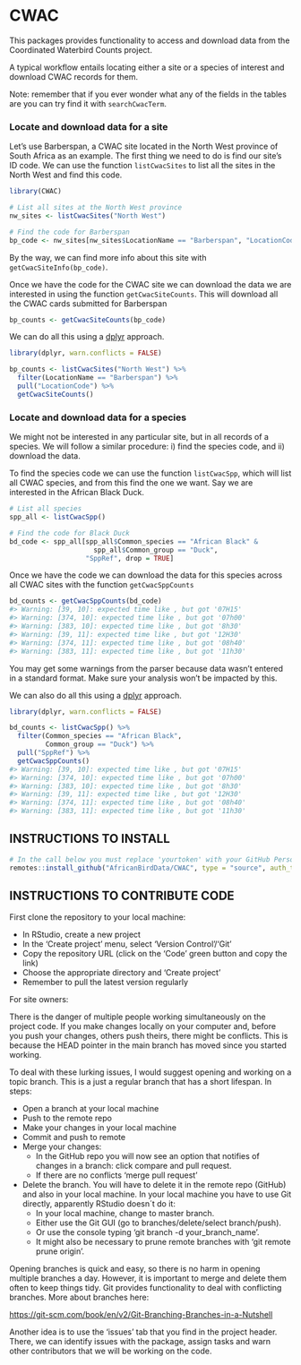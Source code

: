 
<!-- README.md is generated from README.Rmd. Please edit that file -->

# CWAC

<!-- badges: start -->
<!-- badges: end -->

This packages provides functionality to access and download data from
the Coordinated Waterbird Counts project.

A typical workflow entails locating either a site or a species of
interest and download CWAC records for them.

Note: remember that if you ever wonder what any of the fields in the
tables are you can try find it with `searchCwacTerm`.

### Locate and download data for a site

Let’s use Barberspan, a CWAC site located in the North West province of
South Africa as an example. The first thing we need to do is find our
site’s ID code. We can use the function `listCwacSites` to list all the
sites in the North West and find this code.

``` r
library(CWAC)

# List all sites at the North West province
nw_sites <- listCwacSites("North West")

# Find the code for Barberspan
bp_code <- nw_sites[nw_sites$LocationName == "Barberspan", "LocationCode", drop = TRUE]
```

By the way, we can find more info about this site with
`getCwacSiteInfo(bp_code)`.

Once we have the code for the CWAC site we can download the data we are
interested in using the function `getCwacSiteCounts`. This will download
all the CWAC cards submitted for Barberspan

``` r
bp_counts <- getCwacSiteCounts(bp_code)
```

We can do all this using a [dplyr](https://dplyr.tidyverse.org/)
approach.

``` r
library(dplyr, warn.conflicts = FALSE)

bp_counts <- listCwacSites("North West") %>% 
  filter(LocationName == "Barberspan") %>% 
  pull("LocationCode") %>% 
  getCwacSiteCounts()
```

### Locate and download data for a species

We might not be interested in any particular site, but in all records of
a species. We will follow a similar procedure: i) find the species code,
and ii) download the data.

To find the species code we can use the function `listCwacSpp`, which
will list all CWAC species, and from this find the one we want. Say we
are interested in the African Black Duck.

``` r
# List all species
spp_all <- listCwacSpp()

# Find the code for Black Duck
bd_code <- spp_all[spp_all$Common_species == "African Black" &
                     spp_all$Common_group == "Duck",
                   "SppRef", drop = TRUE]
```

Once we have the code we can download the data for this species across
all CWAC sites with the function `getCwacSppCounts`

``` r
bd_counts <- getCwacSppCounts(bd_code)
#> Warning: [39, 10]: expected time like , but got '07H15'
#> Warning: [374, 10]: expected time like , but got '07h00'
#> Warning: [383, 10]: expected time like , but got '8h30'
#> Warning: [39, 11]: expected time like , but got '12H30'
#> Warning: [374, 11]: expected time like , but got '08h40'
#> Warning: [383, 11]: expected time like , but got '11h30'
```

You may get some warnings from the parser because data wasn’t entered in
a standard format. Make sure your analysis won’t be impacted by this.

We can also do all this using a [dplyr](https://dplyr.tidyverse.org/)
approach.

``` r
library(dplyr, warn.conflicts = FALSE)

bd_counts <- listCwacSpp() %>% 
  filter(Common_species == "African Black",
         Common_group == "Duck") %>% 
  pull("SppRef") %>% 
  getCwacSppCounts()
#> Warning: [39, 10]: expected time like , but got '07H15'
#> Warning: [374, 10]: expected time like , but got '07h00'
#> Warning: [383, 10]: expected time like , but got '8h30'
#> Warning: [39, 11]: expected time like , but got '12H30'
#> Warning: [374, 11]: expected time like , but got '08h40'
#> Warning: [383, 11]: expected time like , but got '11h30'
```

## INSTRUCTIONS TO INSTALL

``` r
# In the call below you must replace 'yourtoken' with your GitHub Personal Authorisation Token (PAT)
remotes::install_github("AfricanBirdData/CWAC", type = "source", auth_token = 'yourtoken')
```

## INSTRUCTIONS TO CONTRIBUTE CODE

First clone the repository to your local machine:

-   In RStudio, create a new project
-   In the ‘Create project’ menu, select ‘Version Control’/‘Git’
-   Copy the repository URL (click on the ‘Code’ green button and copy
    the link)
-   Choose the appropriate directory and ‘Create project’
-   Remember to pull the latest version regularly

For site owners:

There is the danger of multiple people working simultaneously on the
project code. If you make changes locally on your computer and, before
you push your changes, others push theirs, there might be conflicts.
This is because the HEAD pointer in the main branch has moved since you
started working.

To deal with these lurking issues, I would suggest opening and working
on a topic branch. This is a just a regular branch that has a short
lifespan. In steps:

-   Open a branch at your local machine
-   Push to the remote repo
-   Make your changes in your local machine
-   Commit and push to remote
-   Merge your changes:
    -   In the GitHub repo you will now see an option that notifies of
        changes in a branch: click compare and pull request.
    -   If there are no conflicts ‘merge pull request’
-   Delete the branch. You will have to delete it in the remote repo
    (GitHub) and also in your local machine. In your local machine you
    have to use Git directly, apparently RStudio doesn´t do it:
    -   In your local machine, change to master branch.
    -   Either use the Git GUI (go to branches/delete/select
        branch/push).
    -   Or use the console typing ‘git branch -d your\_branch\_name’.
    -   It might also be necessary to prune remote branches with ‘git
        remote prune origin’.

Opening branches is quick and easy, so there is no harm in opening
multiple branches a day. However, it is important to merge and delete
them often to keep things tidy. Git provides functionality to deal with
conflicting branches. More about branches here:

<https://git-scm.com/book/en/v2/Git-Branching-Branches-in-a-Nutshell>

Another idea is to use the ‘issues’ tab that you find in the project
header. There, we can identify issues with the package, assign tasks and
warn other contributors that we will be working on the code.
